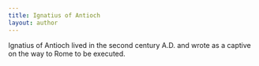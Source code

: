 ```yaml
---
title: Ignatius of Antioch
layout: author
---
```


Ignatius of Antioch lived in the second century A.D. and wrote as a captive on the way to Rome to be executed.
